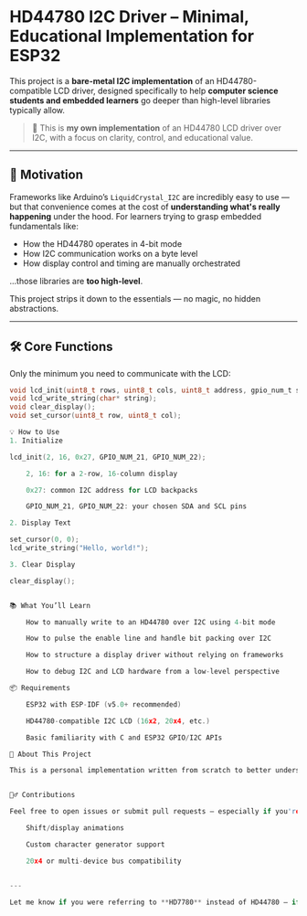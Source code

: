 # HD44780 I2C Driver – Minimal, Educational Implementation for ESP32

This project is a **bare-metal I2C implementation** of an HD44780-compatible LCD driver, designed specifically to help **computer science students and embedded learners** go deeper than high-level libraries typically allow.

> 🧠 This is **my own implementation** of an HD44780 LCD driver over I2C, with a focus on clarity, control, and educational value.

---

## 🎯 Motivation

Frameworks like Arduino’s `LiquidCrystal_I2C` are incredibly easy to use — but that convenience comes at the cost of **understanding what's really happening** under the hood. For learners trying to grasp embedded fundamentals like:
- How the HD44780 operates in 4-bit mode
- How I2C communication works on a byte level
- How display control and timing are manually orchestrated

…those libraries are **too high-level**.

This project strips it down to the essentials — no magic, no hidden abstractions.

---

## 🛠️ Core Functions

Only the minimum you need to communicate with the LCD:

```c
void lcd_init(uint8_t rows, uint8_t cols, uint8_t address, gpio_num_t sda_pin, gpio_num_t scl_pin);
void lcd_write_string(char* string);
void clear_display();
void set_cursor(uint8_t row, uint8_t col);

💡 How to Use
1. Initialize

lcd_init(2, 16, 0x27, GPIO_NUM_21, GPIO_NUM_22);

    2, 16: for a 2-row, 16-column display

    0x27: common I2C address for LCD backpacks

    GPIO_NUM_21, GPIO_NUM_22: your chosen SDA and SCL pins

2. Display Text

set_cursor(0, 0);
lcd_write_string("Hello, world!");

3. Clear Display

clear_display();


📚 What You’ll Learn

    How to manually write to an HD44780 over I2C using 4-bit mode

    How to pulse the enable line and handle bit packing over I2C

    How to structure a display driver without relying on frameworks

    How to debug I2C and LCD hardware from a low-level perspective

📦 Requirements

    ESP32 with ESP-IDF (v5.0+ recommended)

    HD44780-compatible I2C LCD (16x2, 20x4, etc.)

    Basic familiarity with C and ESP32 GPIO/I2C APIs

🙋 About This Project

This is a personal implementation written from scratch to better understand how LCDs work at the protocol and signal level. It is intentionally minimal, clean, and meant for learning.


🙋‍♂️ Contributions

Feel free to open issues or submit pull requests — especially if you're adding:

    Shift/display animations

    Custom character generator support

    20x4 or multi-device bus compatibility


---

Let me know if you were referring to **HD7780** instead of HD44780 — if that’s actually a different chip, I’ll update the references accordingly.
